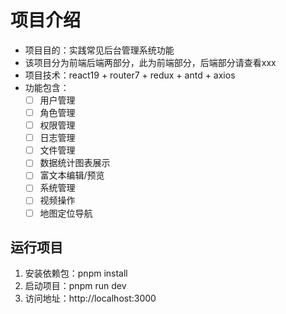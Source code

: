 # 项目介绍
- 项目目的：实践常见后台管理系统功能
- 该项目分为前端后端两部分，此为前端部分，后端部分请查看xxx
- 项目技术：react19 + router7 + redux + antd + axios
- 功能包含：
  - [ ] 用户管理
  - [ ] 角色管理
  - [ ] 权限管理
  - [ ] 日志管理
  - [ ] 文件管理
  - [ ] 数据统计图表展示
  - [ ] 富文本编辑/预览
  - [ ] 系统管理
  - [ ] 视频操作
  - [ ] 地图定位导航

## 运行项目
1. 安装依赖包：pnpm install
2. 启动项目：pnpm run dev
3. 访问地址：http://localhost:3000
